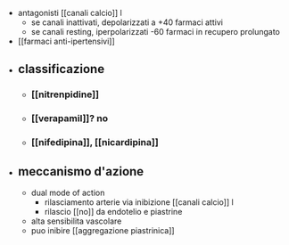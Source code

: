 - antagonisti [[canali calcio]] l
	- se canali inattivati, depolarizzati a +40 farmaci attivi
	- se canali resting, iperpolarizzati -60 farmaci in recupero prolungato
- [[farmaci anti-ipertensivi]]
- ## classificazione
	- ### [[nitrenpidine]]
	- ### [[verapamil]]? no
	- ### [[nifedipina]], [[nicardipina]]
- ## meccanismo d'azione
	- dual mode of action
		- rilasciamento arterie via inibizione [[canali calcio]] l
		- rilascio [[no]] da endotelio e piastrine
	- alta sensibilita vascolare
	- puo inibire [[aggregazione piastrinica]]